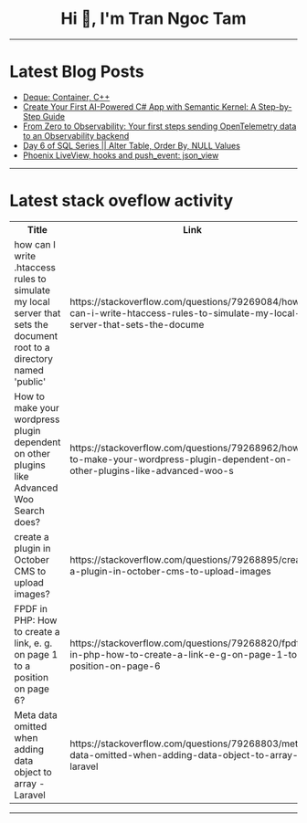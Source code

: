 <h1 align="center">Hi 👋, I'm Tran Ngoc Tam</h1>

---

# Latest Blog Posts 
<!-- BLOG-POST-LIST:START -->
- [Deque: Container, C++](https://dev.to/harshm03/deque-container-c-4c)
- [Create Your First AI-Powered C# App with Semantic Kernel: A Step-by-Step Guide](https://dev.to/codestreet/create-your-first-ai-powered-c-app-with-semantic-kernel-a-step-by-step-guide-3ca0)
- [From Zero to Observability: Your first steps sending OpenTelemetry data to an Observability backend](https://dev.to/jadelassery/from-zero-to-observability-your-first-steps-sending-opentelemetry-data-to-an-observability-backend-29l7)
- [Day 6 of SQL Series || Alter Table, Order By, NULL Values](https://dev.to/akshat0610/day-6-of-sql-series-alter-table-order-by-null-values-18m5)
- [Phoenix LiveView, hooks and push_event: json_view](https://dev.to/mwhitworth/phoenix-liveview-hooks-and-pushevent-jsonview-3pj7)
<!-- BLOG-POST-LIST:END -->

---

# Latest stack oveflow activity
<table>
  <tr><th>Title</th><th>Link</th></tr>
  <!-- STACKOVERFLOW:START --><tr><td>how can I write .htaccess rules to simulate my local server that sets the document root to a directory named &#39;public&#39;</td><td>https://stackoverflow.com/questions/79269084/how-can-i-write-htaccess-rules-to-simulate-my-local-server-that-sets-the-docume</td></tr><tr><td>How to make your wordpress plugin dependent on other plugins like Advanced Woo Search does?</td><td>https://stackoverflow.com/questions/79268962/how-to-make-your-wordpress-plugin-dependent-on-other-plugins-like-advanced-woo-s</td></tr><tr><td>create a plugin in October CMS to upload images?</td><td>https://stackoverflow.com/questions/79268895/create-a-plugin-in-october-cms-to-upload-images</td></tr><tr><td>FPDF in PHP: How to create a link, e. g. on page 1 to a position on page 6?</td><td>https://stackoverflow.com/questions/79268820/fpdf-in-php-how-to-create-a-link-e-g-on-page-1-to-a-position-on-page-6</td></tr><tr><td>Meta data omitted when adding data object to array - Laravel</td><td>https://stackoverflow.com/questions/79268803/meta-data-omitted-when-adding-data-object-to-array-laravel</td></tr><!-- STACKOVERFLOW:END -->
</table>

---


